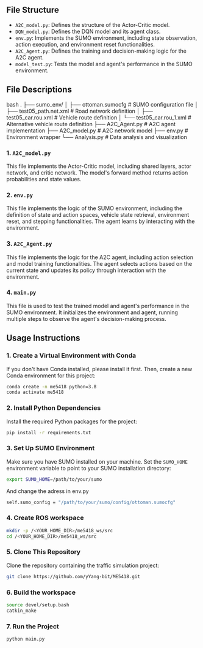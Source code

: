 ## File Structure
- `A2C_model.py`: Defines the structure of the Actor-Critic model.
- `DQN_model.py`: Defines the DQN model and its agent class.
- `env.py`: Implements the SUMO environment, including state observation, action execution, and environment reset functionalities.
- `A2C_Agent.py`: Defines the training and decision-making logic for the A2C agent.
- `model_test.py`: Tests the model and agent's performance in the SUMO environment.

## File Descriptions

bash
.
├── sumo_env/
│ ├── ottoman.sumocfg # SUMO configuration file
│ ├── test05_path.net.xml # Road network definition
│ ├── test05_car.rou.xml # Vehicle route definition
│ └── test05_car.rou_1.xml # Alternative vehicle route definition
├── A2C_Agent.py # A2C agent implementation
├── A2C_model.py # A2C network model
├── env.py # Environment wrapper
└── Analysis.py # Data analysis and visualization


### 1. `A2C_model.py`
This file implements the Actor-Critic model, including shared layers, actor network, and critic network. The model's forward method returns action probabilities and state values.


### 2. `env.py`
This file implements the logic of the SUMO environment, including the definition of state and action spaces, vehicle state retrieval, environment reset, and stepping functionalities. The agent learns by interacting with the environment.

### 3. `A2C_Agent.py`
This file implements the logic for the A2C agent, including action selection and model training functionalities. The agent selects actions based on the current state and updates its policy through interaction with the environment.

### 4. `main.py`
This file is used to test the trained model and agent's performance in the SUMO environment. It initializes the environment and agent, running multiple steps to observe the agent's decision-making process.

## Usage Instructions
### 1. Create a Virtual Environment with Conda

If you don't have Conda installed, please install it first. Then, create a new Conda environment for this project:

```bash
conda create -n me5418 python=3.8
conda activate me5418
```

### 2. Install Python Dependencies

Install the required Python packages for the project:

```bash
pip install -r requirements.txt
```

### 3. Set Up SUMO Environment

Make sure you have SUMO installed on your machine. Set the `SUMO_HOME` environment variable to point to your SUMO installation directory:

```bash
export SUMO_HOME=/path/to/your/sumo
```
And change the adress in env.py

```bash
self.sumo_config = "/path/to/your/sumo/config/ottoman.sumocfg"
```

### 4. Create ROS workspace
```bash
mkdir -p /<YOUR_HOME_DIR>/me5418_ws/src
cd /<YOUR_HOME_DIR>/me5418_ws/src
```

### 5. Clone This Repository

Clone the repository containing the traffic simulation project:

```bash
git clone https://github.com/yYang-bit/ME5418.git
```

### 6. Build the workspace

```bash
source devel/setup.bash
catkin_make
```

### 7. Run the Project

```bash
python main.py
```